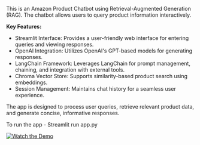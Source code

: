 This is an Amazon Product Chatbot using Retrieval-Augmented Generation (RAG). The chatbot allows users to query product information interactively. 

**Key Features:**

-	Streamlit Interface: Provides a user-friendly web interface for entering queries and viewing responses.
-	OpenAI Integration: Utilizes OpenAI's GPT-based models for generating responses.
-	LangChain Framework: Leverages LangChain for prompt management, chaining, and integration with external tools.
-	Chroma Vector Store: Supports similarity-based product search using embeddings.
-	Session Management: Maintains chat history for a seamless user experience.

The app is designed to process user queries, retrieve relevant product data, and generate concise, informative responses.

To run the app - Streamlit run app.py

[![Watch the Demo](https://youtu.be/LQAXFASgg-I/0.jpg)](https://youtu.be/LQAXFASgg-I)
